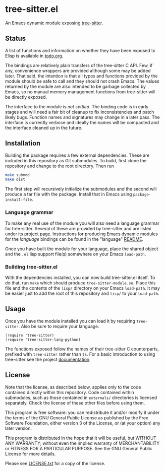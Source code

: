 # tree-sitter.el
An Emacs dynamic module exposing [tree-sitter][1].

## Status
A list of functions and information on whether they have been exposed
to Elisp is available in [todo.org](todo.org).

The bindings are relatively plain transfers of the tree-sitter C
API. Few, if any, convenience wrappers are provided although some may
be added later. That said, the intention is that all types and
functions provided by the module should be safe to call and they
should not crash Emacs. The values returned by the module are also
intended to be garbage collected by Emacs, so no manual memory
management functions from tree-sitter will be directly exposed.

The interface to the module is *not settled*. The binding code is in
early stages and will need a fair bit of cleanup to fix
inconsistencies and patch likely bugs. Function names and signatures
may change in a later pass. The interface is currently verbose and
ideally the names will be compacted and the interface cleaned up in
the future.

## Installation
Building the package requires a few external dependencies. These are
included in this repository as Git submodules. To build, first clone
the repository and change to the root directory. Then run
```sh
make submod
make dist
```
The first step will recursively initialize the submodules and the
second will produce a tar file with the package. Install that in Emacs
using `package-install-file`.

### Language grammar
To make any real use of the module you will also need a language
grammar for tree-sitter. Several of these are provided by tree-sitter
and are listed under its [project page][2]. Instructions for producing
Emacs dynamic modules for the *language* bindings can be found in the
"language" [README](utils/language/README.md).

Once you have built the module for your language, place the shared
object and the `.el` lisp support file(s) somewhere on your Emacs
`load-path`.

### Building tree-sitter.el
With the dependencies installed, you can now build tree-sitter.el
itself. To do that, run `make` which should produce
`tree-sitter-module.so`. Place this file and the contents of the
`lisp/` directory on your Emacs `load-path`. It may be easier just to
add the root of this repository and `lisp/` to your `load-path`.

## Usage
Once you have the module installed you can load it by requiring
`tree-sitter`. Also be sure to require your language.
```elisp
(require 'tree-sitter)
(require 'tree-sitter-lang-python)
```
The functions exposed follow the names of their tree-sitter C
counterparts, prefixed with `tree-sitter` rather than `ts`. For a
basic introduction to using tree-sitter see the project
[documentation][3].

## License
Note that the license, as described below, applies only to the code
contained directly within this repository. Code contained within
submodules, such as those contained in `externals/` directories is
licensed separately. Check the license of these other files before
using them.

This program is free software: you can redistribute it and/or modify
it under the terms of the GNU General Public License as published by
the Free Software Foundation, either version 3 of the License, or (at
your option) any later version.

This program is distributed in the hope that it will be useful, but
WITHOUT ANY WARRANTY; without even the implied warranty of
MERCHANTABILITY or FITNESS FOR A PARTICULAR PURPOSE. See the GNU
General Public License for more details.

Please see [LICENSE.txt](LICENSE.txt) for a copy of the license.

[1]: https://github.com/tree-sitter/tree-sitter
[2]: https://github.com/tree-sitter
[3]: http://tree-sitter.github.io/tree-sitter/
